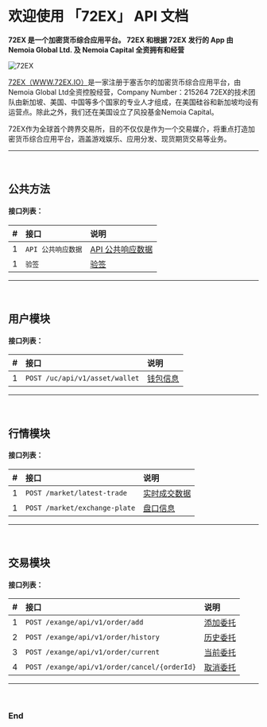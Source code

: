 
# 欢迎使用 「72EX」 API 文档

**72EX 是一个加密货币综合应用平台。
72EX 和根据 72EX 发行的 App 由 Nemoia Global Ltd. 及 Nemoia Capital 全资拥有和经营**


![72EX](https://www.72ex.io/logo.png "72EX")


[72EX（WWW.72EX.IO）](https://www.72ex.io)是一家注册于塞舌尔的加密货币综合应用平台，由Nemoia Global Ltd全资控股经营，Company Number：215264 72EX的技术团队由新加坡、美国、中国等多个国家的专业人才组成，在美国硅谷和新加坡均设有运营点。除此之外，我们还在美国设立了风投基金Nemoia Capital。

72EX作为全球首个跨界交易所，目的不仅仅是作为一个交易媒介，将重点打造加密货币综合应用平台，涵盖游戏娱乐、应用分发、现货期货交易等业务。


---
<br>







## 公共方法

#### 接口列表：

|#      |接口     |说明     |
|:---:  |:---    |:---     |
|1      |```API 公共响应数据```|[API 公共响应数据](./docs/common.md)|
|1      |```验签```|[验签](./docs/common.md)|


---
<br>



## 用户模块

#### 接口列表：

|#      |接口     |说明     |
|:---:  |:---    |:---     |
|1      |```POST /uc/api/v1/asset/wallet```|[钱包信息](./docs/user.md)|


---
<br>



## 行情模块

#### 接口列表：

|#      |接口     |说明     |
|:---:  |:---    |:---     |
|1      |```POST /market/latest-trade```|[实时成交数据](./docs/market.md#post-marketlatest-trade-实时成交数据)|
|1      |```POST /market/exchange-plate```|[盘口信息](./docs/market.md#post-marketexchange-plate-盘口信息)|

---
<br>



## 交易模块

#### 接口列表：

|#      |接口     |说明     |
|:---:  |:---    |:---     |
|1      |```POST /exange/api/v1/order/add```                |[添加委托](./docs/exchange.md)|
|2      |```POST /exange/api/v1/order/history```            |[历史委托](./docs/exchange.md)|
|3      |```POST /exange/api/v1/order/current```            |[当前委托](./docs/exchange.md)|
|4      |```POST /exange/api/v1/order/cancel/{orderId}```   |[取消委托](./docs/exchange.md)|

---
<br>



### End